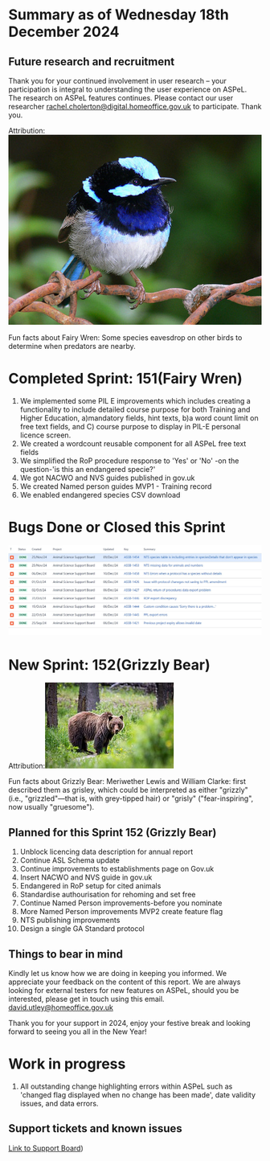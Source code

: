# Summary as of Wednesday 18th December 2024



## Future research and recruitment 

Thank you for your continued involvement in user research – your participation is integral to understanding the user experience on ASPeL. The research on ASPeL features continues. Please contact our user researcher rachel.cholerton@digital.homeoffice.gov.uk to participate. Thank you.  
 










Attribution:
![[User:Jaganath, CC BY-SA 3.0 <http://creativecommons.org/licenses/by-sa/3.0/>, via Wikimedia Commons](https://commons.wikimedia.org/wiki/Category:CC-BY-SA-3.0-migrated)](FairyWren.jpg)







Fun facts about Fairy Wren:
Some species eavesdrop on other birds to determine when predators are nearby.





# Completed Sprint: 151(Fairy Wren)

1) We implemented some PIL E improvements which includes creating a functionality to include detailed course purpose for both Training and Higher   Education, a)mandatory fields, hint texts, b)a word count limit on free text fields, and C) course purpose to display in PIL-E personal licence screen.
2) We created a wordcount reusable component for all ASPeL free text fields 
3) We simplified the RoP procedure response to 'Yes' or 'No' -on the question-'is this an endangered specie?'
4) We got NACWO and NVS guides published in gov.uk
5) We created Named person guides MVP1 - Training record
6) We enabled endangered species CSV download
   


   

# Bugs Done or Closed this Sprint
![Bugs Done or Closed 25092024](Bugs181224.jpg) 




# New Sprint: 152(Grizzly Bear)








Attribution:![Dwayne Reilander, CC BY-SA 4.0 <https://creativecommons.org/licenses/by-sa/4.0>, via Wikimedia Commons](graphs/256px-grizzly_bear.jpg)





 
Fun facts about Grizzly Bear: Meriwether Lewis and William Clarke: first described them as grisley, which could be interpreted as either "grizzly" (i.e., "grizzled"—that is, with grey-tipped hair) or "grisly" ("fear-inspiring", now usually "gruesome"). 





## Planned for this Sprint 152 (Grizzly Bear)

1) Unblock licencing data description for annual report
2) Continue ASL Schema update
3) Continue improvements to establishments page on Gov.uk
4) Insert NACWO and NVS guide in gov.uk
5) Endangered in RoP setup for cited animals
6) Standardise authourisation for rehoming and set free
7) Continue Named Person improvements-before you nominate
8) More Named Person improvements MVP2 create feature flag
9) NTS publishing improvements
10) Design a single GA Standard protocol




   


   

## Things to bear in mind
Kindly let us know how we are doing in keeping you informed. We appreciate your feedback on the content of this report. 
We are always looking for external testers for new features on ASPeL, should you be interested, please get in touch using this email. david.utley@homeoffice.gov.uk

Thank you for your support in 2024, enjoy your festive break and looking forward to seeing you all in the New Year!

# Work in progress
1) All outstanding change highlighting errors within ASPeL such as 'changed flag displayed when no change has been made', date validity issues, and data errors. 
  

   
 
   
## Support tickets and known issues
[Link to Support Board](https://collaboration.homeoffice.gov.uk/jira/secure/RapidBoard.jspa?rapidView=1717))





  
